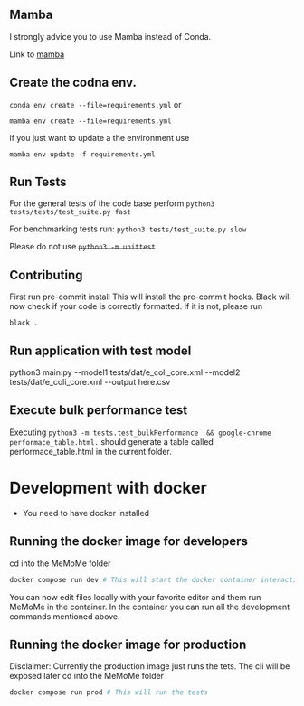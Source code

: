 
## Mamba
I strongly advice you to use Mamba instead of Conda.

Link to [mamba](Mamba.readthedocs.io/en/latest/installation.html)

## Create the codna env.

`conda env create --file=requirements.yml` 
or 

`mamba env create --file=requirements.yml` 

if you just want to update a the environment use

`mamba env update -f requirements.yml`


## Run Tests

For the general tests of the code base perform
`python3 tests/tests/test_suite.py fast`

For benchmarking tests run:
`python3 tests/test_suite.py slow`

Please do not use
~~`python3 -m unittest`~~


## Contributing
First run pre-commit install
This will install the pre-commit hooks.
Black will now check if your code is correctly formatted.
If it is not, please run 
```
black .
```


## Run application with test model
python3 main.py --model1 tests/dat/e_coli_core.xml  --model2 tests/dat/e_coli_core.xml --output here.csv

## Execute bulk performance test
Executing 
`python3 -m tests.test_bulkPerformance  && google-chrome performace_table.html.`
should generate a table called performace_table.html in the current folder.

# Development with docker
* You need to have docker installed

## Running the docker image for developers
cd into the MeMoMe folder
```bash
docker compose run dev # This will start the docker container interactively
```
You can now edit files locally with your favorite editor and them run MeMoMe in the container. In the container you can run all the development commands mentioned above.

## Running the docker image for production
Disclaimer: Currently the production image just runs the tets. The cli will be exposed later
cd into the MeMoMe folder
```bash
docker compose run prod # This will run the tests
```
